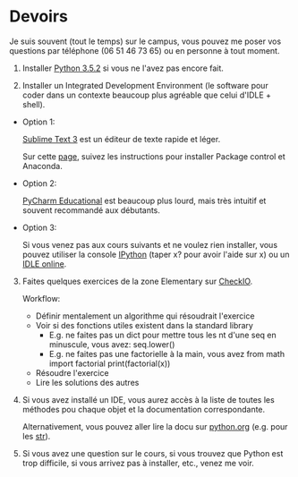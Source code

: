 # Devoirs

Je suis souvent (tout le temps) sur le campus, vous pouvez me poser vos questions par téléphone (06 51 46 73 65) ou en personne à tout moment.

1. Installer [Python 3.5.2](https://www.python.org/downloads/) si vous ne l'avez pas encore fait.

2. Installer un Integrated Development Environment (le software pour coder dans un contexte beaucoup plus agréable que celui d'IDLE + shell).

  - Option 1:
  
    [Sublime Text 3](https://www.sublimetext.com/3) est un éditeur de texte rapide et léger.
    
    Sur cette [page](https://realpython.com/blog/python/setting-up-sublime-text-3-for-full-stack-python-development/), suivez les instructions pour installer Package control et Anaconda.

  - Option 2:
  
    [PyCharm Educational](https://www.jetbrains.com/pycharm-edu/download/#section=windows-version) est beaucoup plus lourd, mais très intuitif et souvent recommandé aux débutants.
    
  - Option 3:
  
    Si vous venez pas aux cours suivants et ne voulez rien installer, vous pouvez utiliser la console [IPython](https://www.tutorialspoint.com/ipython_terminal_online.php) (taper x? pour avoir l'aide sur x) ou un [IDLE online](https://pythonroom.com/).

3. Faites quelques exercices de la zone Elementary sur [CheckIO](https://py.checkio.org/).
   
   Workflow:
    - Définir mentalement un algorithme qui résoudrait l'exercice
    - Voir si des fonctions utiles existent dans la standard library
      - E.g. ne faites pas un dict pour mettre tous les nt d'une seq en minuscule, vous avez:
          seq.lower()
      - E.g. ne faites pas une factorielle à la main, vous avez
          from math import factorial
          print(factorial(x))
    - Résoudre l'exercice
    - Lire les solutions des autres
    

4. Si vous avez installé un IDE, vous aurez accès à la liste de toutes les méthodes pou chaque objet et la documentation correspondante.

   Alternativement, vous pouvez aller lire la docu sur [python.org](https://docs.python.org/3/library/index.html) (e.g. pour les [str](https://docs.python.org/3/library/stdtypes.html#str.replace)).

5. Si vous avez une question sur le cours, si vous trouvez que Python est trop difficile, si vous arrivez pas à installer, etc., venez me voir.
